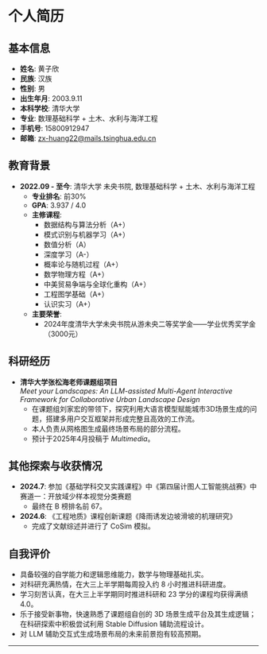 # 个人简历

## 基本信息
- **姓名**: 黄子欣  
- **民族**: 汉族  
- **性别**: 男  
- **出生年月**: 2003.9.11  
- **本科学校**: 清华大学  
- **专业**: 数理基础科学 + 土木、水利与海洋工程  
- **手机号**: 15800912947  
- **邮箱**: zx-huang22@mails.tsinghua.edu.cn  

## 教育背景
- **2022.09 - 至今**: 清华大学 未央书院, 数理基础科学 + 土木、水利与海洋工程  
  - **专业排名**: 前30%
  - **GPA**: 3.937 / 4.0  
  - **主修课程**:
    - 数据结构与算法分析（A+）
    - 模式识别与机器学习（A+）
    - 数值分析（A）
    - 深度学习（A-）
    - 概率论与随机过程（A+）
    - 数学物理方程（A+）
    - 中美贸易争端与全球化重构（A+）
    - 工程图学基础（A+）
    - 认识实习（A+）
  - **主要荣誉**:  
    - 2024年度清华大学未央书院从游未央二等奖学金——学业优秀奖学金（3000元）

## 科研经历
- **清华大学张松海老师课题组项目**  
  *Meet your Landscapes: An LLM-assisted Multi-Agent Interactive Framework for Collaborative Urban Landscape Design*  
  - 在课题组刘家宏的带领下，探究利用大语言模型赋能城市3D场景生成的问题，搭建多用户交互框架并形成完整且高效的工作流。
  - 本人负责从网格图生成最终场景布局的部分流程。
  - 预计于2025年4月投稿于 *Multimedia*。

## 其他探索与收获情况
- **2024.7**: 参加《基础学科交叉实践课程》中《第四届计图人工智能挑战赛》中赛道一：开放域少样本视觉分类赛题  
  - 最终在 B 榜排名前 67。
- **2024.6**: 《工程地质》课程创新课题《降雨诱发边坡滑坡的机理研究》  
  - 完成了文献综述并进行了 CoSim 模拟。

## 自我评价
- 具备较强的自学能力和逻辑思维能力，数学与物理基础扎实。
- 对科研充满热情，在大三上半学期每周投入约 8 小时推进科研进度。
- 学习刻苦认真，在大三上半学期同时推进科研和 23 学分的课程均获得满绩 4.0。
- 乐于接受新事物，快速熟悉了课题组自创的 3D 场景生成平台及其生成逻辑；在科研探索中积极尝试利用 Stable Diffusion 辅助流程设计。
- 对 LLM 辅助交互式生成场景布局的未来前景抱有较高预期。

---

